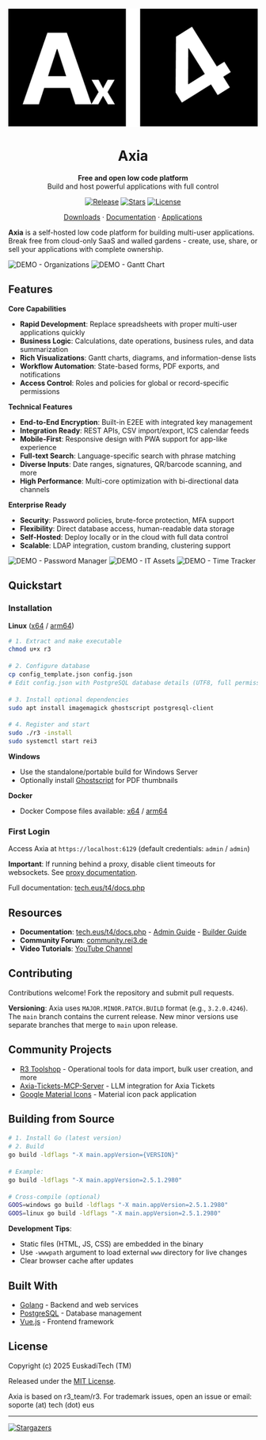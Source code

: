 ![r3_logo_git](www/images/logo.png)
<h1 align="center">Axia</h1>
<p align="center"><strong>Free and open low code platform</strong><br />Build and host powerful applications with full control</p>

<p align="center">
	<a href="https://github.com/EuskadiTech/tallarin/releases"><img src="https://img.shields.io/github/v/release/EuskadiTech/tallarin" alt="Release" /></a>
	<a href="https://github.com/EuskadiTech/tallarin/stargazers"><img src="https://img.shields.io/github/stars/EuskadiTech/tallarin" alt="Stars" /></a>
	<a href="https://github.com/EuskadiTech/tallarin/blob/main/LICENSE"><img src="https://img.shields.io/github/license/EuskadiTech/tallarin" alt="License" /></a>
</p>
<p align="center">
	<a href="https://tech.eus/t4/downloads.php">Downloads</a> · 
	<a href="https://tech.eus/t4/docs.php">Documentation</a> · 
	<a href="https://tech.eus/t4/apps.php">Applications</a>
</p>

**Axia** is a self-hosted low code platform for building multi-user applications. Break free from cloud-only SaaS and walled gardens - create, use, share, or sell your applications with complete ownership.

![DEMO - Organizations](https://github.com/user-attachments/assets/5506d0c1-4bf3-4011-bc3a-2650cb5ec0b9)
![DEMO - Gantt Chart](https://github.com/user-attachments/assets/1e413540-f9e8-4c2f-bd91-f46f51137d8b)

## Features

**Core Capabilities**
- **Rapid Development**: Replace spreadsheets with proper multi-user applications quickly
- **Business Logic**: Calculations, date operations, business rules, and data summarization
- **Rich Visualizations**: Gantt charts, diagrams, and information-dense lists
- **Workflow Automation**: State-based forms, PDF exports, and notifications
- **Access Control**: Roles and policies for global or record-specific permissions

**Technical Features**
- **End-to-End Encryption**: Built-in E2EE with integrated key management
- **Integration Ready**: REST APIs, CSV import/export, ICS calendar feeds
- **Mobile-First**: Responsive design with PWA support for app-like experience
- **Full-text Search**: Language-specific search with phrase matching
- **Diverse Inputs**: Date ranges, signatures, QR/barcode scanning, and more
- **High Performance**: Multi-core optimization with bi-directional data channels

**Enterprise Ready**
- **Security**: Password policies, brute-force protection, MFA support
- **Flexibility**: Direct database access, human-readable data storage
- **Self-Hosted**: Deploy locally or in the cloud with full data control
- **Scalable**: LDAP integration, custom branding, clustering support

![DEMO - Password Manager](https://github.com/user-attachments/assets/e9161bf2-027e-409d-a9eb-ed97dfe76f7e)
![DEMO - IT Assets](https://github.com/user-attachments/assets/c5273f72-24cb-40cc-a947-c6a42b78f7bb)
![DEMO - Time Tracker](https://github.com/user-attachments/assets/e6b6e0e9-558a-4bad-ad52-45700e7d229e)

## Quickstart

### Installation

**Linux** ([x64](https://tech.eus/t4/downloads.php) / [arm64](https://tech.eus/t4/downloads.php))
```bash
# 1. Extract and make executable
chmod u+x r3

# 2. Configure database
cp config_template.json config.json
# Edit config.json with PostgreSQL database details (UTF8, full permissions)

# 3. Install optional dependencies
sudo apt install imagemagick ghostscript postgresql-client

# 4. Register and start
sudo ./r3 -install
sudo systemctl start rei3
```

**Windows**
- Use the standalone/portable build for Windows Server
- Optionally install [Ghostscript](https://www.ghostscript.com/) for PDF thumbnails

**Docker**
- Docker Compose files available: [x64](https://rei3.de/docker_x64) / [arm64](https://rei3.de/docker_arm64)

### First Login
Access Axia at `https://localhost:6129` (default credentials: `admin` / `admin`)

**Important**: If running behind a proxy, disable client timeouts for websockets. See [proxy documentation](https://rei3.de/en/docs/admin#proxies).

Full documentation: [tech.eus/t4/docs.php](https://tech.eus/t4/docs.php)

## Resources

- **Documentation**: [tech.eus/t4/docs.php](https://tech.eus/t4/docs.php) - [Admin Guide](https://rei3.de/en/docs/admin) - [Builder Guide](https://rei3.de/en/docs/builder)
- **Community Forum**: [community.rei3.de](https://community.rei3.de)
- **Video Tutorials**: [YouTube Channel](https://www.youtube.com/channel/UCKb1YPyUV-O4GxcCdHc4Csw)

## Contributing

Contributions welcome! Fork the repository and submit pull requests.

**Versioning**: Axia uses `MAJOR.MINOR.PATCH.BUILD` format (e.g., `3.2.0.4246`). The `main` branch contains the current release. New minor versions use separate branches that merge to `main` upon release.

## Community Projects

- [R3 Toolshop](https://github.com/Umb-Astardo/R3-Toolshop) - Operational tools for data import, bulk user creation, and more
- [Axia-Tickets-MCP-Server](https://github.com/lgndluke/Axia-Tickets-MCP-Server) - LLM integration for Axia Tickets
- [Google Material Icons](https://github.com/fmvalsera/r3_material_icons_app) - Material icon pack application

## Building from Source

```bash
# 1. Install Go (latest version)
# 2. Build
go build -ldflags "-X main.appVersion={VERSION}"

# Example:
go build -ldflags "-X main.appVersion=2.5.1.2980"

# Cross-compile (optional)
GOOS=windows go build -ldflags "-X main.appVersion=2.5.1.2980"
GOOS=linux go build -ldflags "-X main.appVersion=2.5.1.2980"
```

**Development Tips**:
- Static files (HTML, JS, CSS) are embedded in the binary
- Use `-wwwpath` argument to load external `www` directory for live changes
- Clear browser cache after updates

## Built With

- [Golang](https://golang.org/) - Backend and web services
- [PostgreSQL](https://www.postgresql.org/) - Database management
- [Vue.js](https://vuejs.org/) - Frontend framework

## License

Copyright (c) 2025 EuskadiTech (TM)

Released under the [MIT License](https://opensource.org/license/mit).

Axia is based on r3_team/r3. For trademark issues, open an issue or email: soporte (at) tech (dot) eus

---

[![Stargazers](https://reporoster.com/stars/dark/EuskadiTech/tallarin)](https://github.com/EuskadiTech/tallarin/stargazers)
